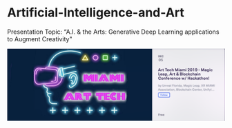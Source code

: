 # Artificial-Intelligence-and-Art

Presentation Topic: “A.I. & the Arts: Generative Deep Learning applications to Augment Creativity"


![ART-TECH MIAMI](https://github.com/g-troiani/Artificial-Intelligence-and-Art/blob/master/event.png)
